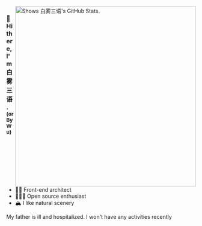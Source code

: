<a href="https://github.com/pulls?q=author%3Abaiwusanyu-c">
  <picture>
    <source media="(prefers-color-scheme: dark)" srcset="https://github-stats.liuli.lol/api?username=baiwusanyu-c&theme=vue-dark&show_icons=true&include_all_commits=true&count_private=true">
    <img alt="Shows 白雾三语's GitHub Stats." align="right" width="480px" src="https://github-stats.liuli.lol/api?username=baiwusanyu-c&theme=vue&show_icons=true&include_all_commits=true&count_private=true">
  </picture>
</a>

### 👋 Hi there, I'm 白雾三语. <sup>(or ByWu)</sup>

- 🧑‍🎓 Front-end architect
- 🧑🏻‍💻 Open source enthusiast
- 🏔 I like natural scenery


My father is ill and hospitalized. I won't have any activities recently
